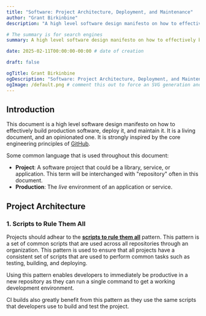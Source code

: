 ```yaml
---
title: "Software: Project Architecture, Deployment, and Maintenance"
author: "Grant Birkinbine"
description: "A high level software design manifesto on how to effectively build production software, deploy it, and maintain it."

# The summary is for search engines
summary: A high level software design manifesto on how to effectively build production software, deploy it, and maintain it.

date: 2025-02-11T00:00:00-00:00 # date of creation

draft: false

ogTitle: Grant Birkinbine
ogDescription: "Software: Project Architecture, Deployment, and Maintenance"
ogImage: /default.png # comment this out to force an SVG generation and usage then you can run `script/images` to make the SVG become a PNG and use it here
---
```


## Introduction

This document is a high level software design manifesto on how to effectively build production software, deploy it, and maintain it. It is a living document, and an opinionated one. It is strongly inspired by the core engineering principles of [GitHub](https://github.blog/engineering/engineering-principles/).

Some common language that is used throughout this document:

- **Project**: A software project that could be a library, service, or application. This term will be interchanged with "repository" often in this document.
- **Production**: The *live* environment of an application or service.

## Project Architecture

### 1. Scripts to Rule Them All

Projects should adhear to the [**scripts to rule them all**](https://github.com/github/scripts-to-rule-them-all) pattern. This pattern is a set of common scripts that are used across all repositories through an organization. This pattern is used to ensure that all projects have a consistent set of scripts that are used to perform common tasks such as testing, building, and deploying.

Using this pattern enables developers to immediately be productive in a new repository as they can run a single command to get a working development environment.

CI builds also greatly benefit from this pattern as they use the same scripts that developers use to build and test the project.
